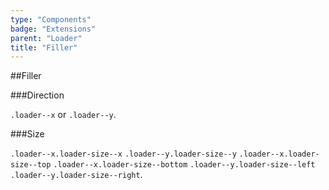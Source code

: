 ```yaml
---
type: "Components"
badge: "Extensions"
parent: "Loader"
title: "Filler"
---
```


##Filler

###Direction

`.loader--x` or `.loader--y`.

<demo>
  <demovanilla src="vanilla/demos/loader/filler-x">
  </demovanilla>
  <demovanilla src="vanilla/demos/loader/filler-y">
  </demovanilla>
</demo>

###Size

`.loader--x.loader-size--x` `.loader--y.loader-size--y` `.loader--x.loader-size--top` `.loader--x.loader-size--bottom` `.loader--y.loader-size--left` `.loader--y.loader-size--right`.

<demo>
  <demovanilla src="vanilla/demos/loader/filler-size-x">
  </demovanilla>
  <demovanilla src="vanilla/demos/loader/filler-size-y">
  </demovanilla>
  <demovanilla src="vanilla/demos/loader/filler-size-top">
  </demovanilla>
  <demovanilla src="vanilla/demos/loader/filler-size-bottom">
  </demovanilla>
  <demovanilla src="vanilla/demos/loader/filler-size-left">
  </demovanilla>
  <demovanilla src="vanilla/demos/loader/filler-size-right">
  </demovanilla>
</demo>
